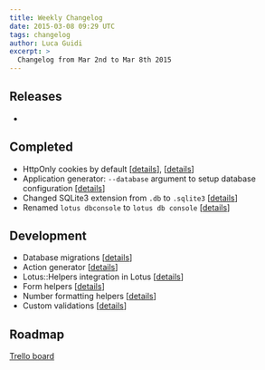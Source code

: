 ```yaml
---
title: Weekly Changelog
date: 2015-03-08 09:29 UTC
tags: changelog
author: Luca Guidi
excerpt: >
  Changelog from Mar 2nd to Mar 8th 2015
---
```


## Releases

-

## Completed

  * HttpOnly cookies by default [[details](https://github.com/lotus/lotus/pull/176)], [[details](https://github.com/lotus/controller/pull/91)]
  * Application generator: `--database` argument to setup database configuration [[details](https://github.com/lotus/lotus/pull/169)]
  * Changed SQLite3 extension from `.db` to `.sqlite3` [[details](https://github.com/lotus/lotus/pull/158)]
  * Renamed `lotus dbconsole` to `lotus db console` [[details](https://github.com/lotus/lotus/pull/167)]

## Development

  * Database migrations [[details](https://github.com/lotus/model/pull/144)]
  * Action generator [[details](https://github.com/lotus/lotus/pull/166)]
  * Lotus::Helpers integration in Lotus [[details](https://github.com/lotus/lotus/pull/175)]
  * Form helpers [[details](https://github.com/lotus/helpers/pull/16)]
  * Number formatting helpers [[details](https://github.com/lotus/helpers/pull/14)]
  * Custom validations [[details](https://github.com/lotus/validations/pull/49)]

## Roadmap

[Trello board](http://bit.ly/lotusrb-roadmap)
